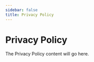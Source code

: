 ```yaml
---
sidebar: false
title: Privacy Policy
---
```


# Privacy Policy

The Privacy Policy content will go here.